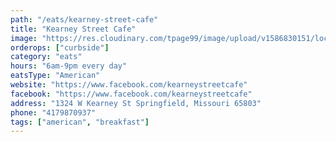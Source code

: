 ```yaml
---
path: "/eats/kearney-street-cafe"
title: "Kearney Street Cafe"
image: "https://res.cloudinary.com/tpage99/image/upload/v1586830151/local417eats/local417eatslogo.png"
orderops: ["curbside"]
category: "eats"
hours: "6am-9pm every day"
eatsType: "American"
website: "https://www.facebook.com/kearneystreetcafe"
facebook: "https://www.facebook.com/kearneystreetcafe"
address: "1324 W Kearney St Springfield, Missouri 65803"
phone: "4179870937"
tags: ["american", "breakfast"]
---
```

